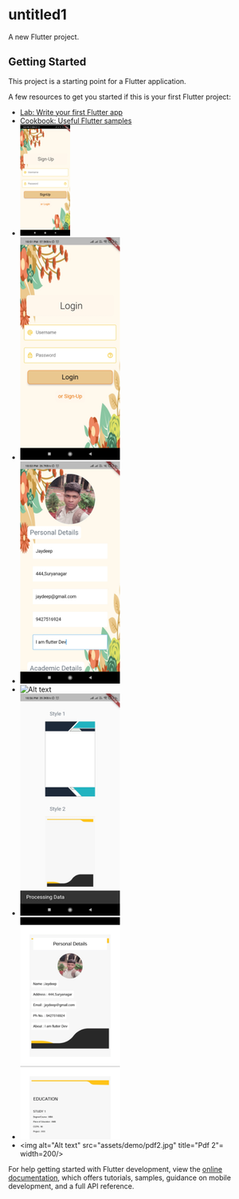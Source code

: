 # untitled1

A new Flutter project.

## Getting Started

This project is a starting point for a Flutter application.

A few resources to get you started if this is your first Flutter project:

- [Lab: Write your first Flutter app](https://docs.flutter.dev/get-started/codelab)
- [Cookbook: Useful Flutter samples](https://docs.flutter.dev/cookbook)
- <img alt="Alt text" src="assets/demo/signup.jpg" title="SignUp Screen" width=100/>
- <img alt="Alt text" src="assets/demo/login.jpg" title="Login Screen" width=200/>
- <img alt="Alt text" src="assets/demo/profile.jpg" title="Profile Screen" width=200/>
- <img alt="Alt text" src="assets/demo/academic.jpg" title="Adding The Details" width=200/>
- <img alt="Alt text" src="assets/demo/type.jpg" title="Select Resume Type Screen" width=200/>
- <img alt="Alt text" src="assets/demo/pdf1.jpg" title="Pdf 1" width=200/>
- <img alt="Alt text" src="assets/demo/pdf2.jpg" title="Pdf 2"= width=200/>

For help getting started with Flutter development, view the
[online documentation](https://docs.flutter.dev/), which offers tutorials,
samples, guidance on mobile development, and a full API reference.
